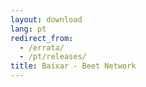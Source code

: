 ```yaml
---
layout: download
lang: pt
redirect_from:
  - /errata/
  - /pt/releases/
title: Baixar - Beet Network
---
```

